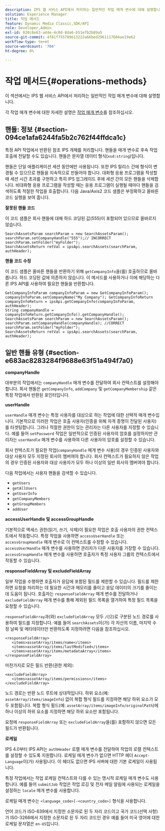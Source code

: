 ```yaml
---
description: IPS 웹 서비스 API에서 처리하는 일반적인 작업 매개 변수에 대해 설명합니다.
solution: Experience Manager
title: 작업 메서드
feature: Dynamic Media Classic,SDK/API
role: Developer,Admin
exl-id: 020c8e63-ad4e-4c0d-8da6-b51efb2b89a5
source-git-commit: 4f81f755789613222a66bed2961117604ae19e62
workflow-type: tm+mt
source-wordcount: '704'
ht-degree: 0%

---
```


# 작업 메서드{#operations-methods}

이 섹션에서는 IPS 웹 서비스 API에서 처리하는 일반적인 작업 매개 변수에 대해 설명합니다.

각 작업 매개 변수에 대한 자세한 설명은 [작업 매개 변수](/help/aem-ips-api/operations/c-operations-intro/c-methods/c-methods.md)를 참조하십시오.

## 핸들: 정보 {#section-094ce1afa6244fa5b2c762f44ffdca1c}

특정 API 작업에서 반환된 참조 IPS 개체를 처리합니다. 핸들을 매개 변수로 후속 작업 호출에 전달할 수도 있습니다. 핸들은 문자열 데이터 형식(`xsd:string`)입니다.

핸들은 단일 애플리케이션 세션 동안에만 사용됩니다. 또한 IPS 릴리스 간에 형식이 변경될 수 있으므로 핸들을 지속적으로 만들어야 합니다. 대화형 응용 프로그램을 작성할 때 세션 시간 초과를 구현하고 특히 IPS 업그레이드 후에 세션 간의 모든 핸들을 삭제합니다. 비대화형 응용 프로그램을 작성할 때는 응용 프로그램이 실행될 때마다 핸들을 검색하도록 적절한 작업을 호출합니다. 다음 Java/Axis2 코드 샘플은 부정확하고 올바른 코드 실행을 보여 줍니다.

**잘못된 핸들 코드**

이 코드 샘플은 회사 핸들에 대해 하드 코딩된 값(555)이 포함되어 있으므로 올바르지 않습니다.

```
SearchAssetsParam searchParam = new SearchAssetsParam(); searchParam.setCompanyHandle("555");// INCORRECT 
searchParam.setFolder("myFolder"); 
SearchAssetsReturn retVal = ipsApi.searchAssets(searchParam, authHeader);
```

**핸들 코드 수정**

이 코드 샘플은 올바른 핸들을 반환하기 위해 `getCompanyInfo`을(를) 호출하므로 올바릅니다. 하드 코딩된 값에 의존하지 않습니다. 이 메서드를 사용하거나 이에 해당하는 다른 IPS API를 사용하여 필요한 핸들을 반환합니다.

```
GetCompanyInfoParam companyInfoParam = new GetCompanyInfoParam(); 
companyInfoParam.setCompanyName("My Company"); GetCompanyInfoReturn companyInfoReturn = ipsApi.getCompanyInfo(companyInfoParam, authHeader); 
String companyHandle = companyInfoReturn.getCompanyInfo().getCompanyHandle(); 
SearchAssetsParam searchParam = new SearchAssetsParam(); searchParam.setCompanyHandle(companyHandle); //CORRECT 
searchParam.setFolder("myFolder"); 
SearchAssetsReturn retVal = ipsApi.searchAssets(searchParam, authHeader);
```

## 일반 핸들 유형 {#section-e683ac8283284f9688e63f51a494f7a0}

**companyHandle**

대부분의 작업에서는 `companyHandle` 매개 변수를 전달하여 회사 컨텍스트를 설정해야 합니다. 회사 핸들은 `getCompanyInfo`, `addCompany` 및 `getCompanyMembership` 같은 특정 작업에서 반환된 포인터입니다.

**userHandle**

`userHandle` 매개 변수는 특정 사용자를 대상으로 하는 작업에 대한 선택적 매개 변수입니다. 기본적으로 이러한 작업은 호출 사용자(인증을 위해 자격 증명이 전달된 사용자)를 타겟팅합니다. 그러나 적절한 권한이 있는 관리자는 다른 사용자를 지정할 수 있습니다. 예를 들어 `setPassword` 작업은 일반적으로 인증된 사용자의 암호를 설정하지만 관리자는 `userHandle` 매개 변수를 사용하여 다른 사용자의 암호를 설정할 수 있습니다.

회사 컨텍스트가 필요한 작업(`companyHandle` 매개 변수 사용)의 경우 인증된 사용자와 대상 사용자 모두 지정된 회사의 멤버여야 합니다. 회사 컨텍스트가 필요하지 않은 작업의 경우 인증된 사용자와 대상 사용자가 모두 하나 이상의 일반 회사의 멤버여야 합니다.

다음 작업에서는 사용자 핸들을 검색할 수 있습니다.

* `getUsers`
* `getAllUsers`
* `getUserInfo`
* `getCompanyMembers`
* `getGroupMembers`
* `addUser`

**accessUserHandle 및 accessGroupHandle**

기본적으로 액세스 권한(읽기, 쓰기, 삭제)이 필요한 작업은 호출 사용자의 권한 컨텍스트에서 작동합니다. 특정 작업을 사용하면 `accessUserHandle` 또는 `accessGroupHandle` 매개 변수로 이 컨텍스트를 수정할 수 있습니다. `accessUserHandle` 매개 변수를 사용하면 관리자가 다른 사용자를 가장할 수 있습니다. `accessGroupHandle` 매개 변수를 사용하면 호출자가 특정 사용자 그룹의 컨텍스트에서 작동할 수 있습니다.

**responseFieldArray 및 excludeFieldArray**

일부 작업을 수행하면 호출자가 응답에 포함된 필드를 제한할 수 있습니다. 필드를 제한하면 요청을 처리하는 데 필요한 시간과 메모리를 줄이고 응답 데이터의 크기를 줄이는 데 도움이 됩니다. 호출자는 `responseFieldArray` 매개 변수를 전달하거나 `excludeFieldArray` 매개 변수를 통해 제외된 필드 목록을 열거하여 특정 필드 목록을 요청할 수 있습니다.

`responseFieldArray`과(와) `excludeFieldArray` 모두 `/`(으)로 구분된 노드 경로를 사용하여 필드를 지정합니다. 예를 들어 `searchAssets`이(가) 각 자산의 이름, 마지막 수정 날짜 및 메타데이터만 반환하도록 지정하려면 다음을 참조하십시오.

```
<responseFieldArray> 
   <items>assetArray/items/name</items> 
   <items>assetArray/items/lastModified</items> 
   <items>assetArray/items/metadataArray</items> 
</responseFieldArray>
```

마찬가지로 모든 필드 반환(권한 제외):

```
<excludeFieldArray> 
   <items>assetArray/items/permissions</items> 
</excludeFieldArray>
```

노드 경로는 반환 노드 루트에 상대적입니다. 하위 요소(예: `assetArray/items/imageInfo`) 없이 복합 형식 필드를 지정하면 해당 하위 요소가 모두 포함됩니다. 복합 형식 필드(예: `assetArray/items/imageInfo/originalPath`)에 하나 이상의 하위 요소를 지정하면 해당 하위 요소만 포함됩니다.

요청에 `responseFieldArray` 또는 `excludeFieldArray`을(를) 포함하지 않으면 모든 필드가 반환됩니다.

**로케일**

IPS 4.0부터 IPS API는 `authHeader` 로캘 매개 변수를 전달하여 작업의 로캘 컨텍스트를 설정할 수 있도록 지원합니다. 로케일 매개 변수가 없으면 HTTP 헤더 `Accept-Language`이(가) 사용됩니다. 이 헤더도 없으면 IPS 서버에 대한 기본 로케일이 사용됩니다.

특정 작업에서는 작업 로케일 컨텍스트와 다를 수 있는 명시적 로케일 매개 변수도 사용합니다. 예를 들어 `submitJob` 작업은 작업 로깅 및 전자 메일 알림에 사용되는 로케일을 설정하는 `locale` 매개 변수를 사용합니다.

로케일 매개 변수는 `<language_code>[-<country_code>]` 형식을 사용합니다.

언어 코드가 ISO-639에서 지정한 소문자로 된 두 자리 코드이고 국가 코드(선택 사항)가 ISO-3266에서 지정한 소문자로 된 두 자리 코드인 경우 예를 들어 미국 영어에 대한 로케일 문자열은 `en-US`입니다.
